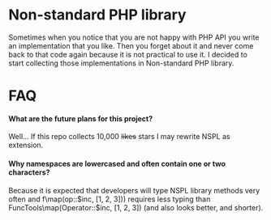 Non-standard PHP library
========================
Sometimes when you notice that you are not happy with PHP API you write an implementation that you like. Then you forget about it and never come back to that code again because it is not practical to use it. I decided to start collecting those implementations in Non-standard PHP library.

FAQ
===
#### What are the future plans for this project?
Well... If this repo collects 10,000 ~~likes~~ stars I may rewrite NSPL as extension.
#### Why namespaces are lowercased and often contain one or two characters?
Because it is expected that developers will type NSPL library methods very often and f\map(op::$inc, [1, 2, 3])) requires less typing than FuncTools\map(Operator::$inc, [1, 2, 3]) (and also looks better, and shorter).